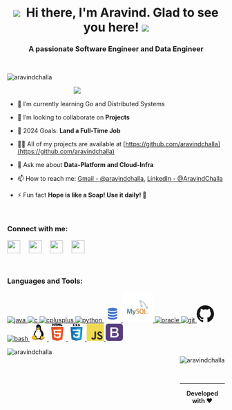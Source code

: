 <h1 align="center"><img src="https://emojis.slackmojis.com/emojis/images/1531849430/4246/blob-sunglasses.gif?1531849430" width="30"/>&nbsp; Hi there, I'm Aravind. Glad to see you here! <img src="https://raw.githubusercontent.com/ravireddy07/ravireddy07/master/res/wave.gif" width="30px"></h1>

<h3 align="center">A passionate Software Engineer and Data Engineer</h3>

<br/>
<p align="left"> <img src="https://komarev.com/ghpvc/?username=aravindchalla&color=dc143c" alt="aravindchalla" /></p>
<img align='right' src="https://cdn.dribbble.com/users/1162077/screenshots/5403918/focus-animation.gif" width="350">

<br/>

- 🌱 I’m currently learning Go and Distributed Systems

- 👯 I’m looking to collaborate on **Projects**

- 🎯 2024 Goals: **Land a Full-Time Job**

- 👨‍💻 All of my projects are available at [https://github.com/aravindchalla](https://github.com/aravindchalla)

- 💬 Ask me about **Data-Platform and Cloud-Infra**

- 📫 How to reach me: [Gmail - @aravindchalla](mailto:aravind.challa1823@gmail.com), [LinkedIn - @AravindChalla](https://linkedin.com/in/aravindchalla)

- ⚡ Fun fact **Hope is like a Soap! Use it daily! 🙂**

<br/>

### Connect with me:

<p align="left">
<a href="https://twitter.com/aravindchalla_" target="blank"><img align="center" src="https://cdn.jsdelivr.net/npm/simple-icons@3.0.1/icons/twitter.svg"  height="30" width="30" /></a>&nbsp;&nbsp;&nbsp;&nbsp;
<a href="https://linkedin.com/in/aravindchalla" target="blank"><img align="center" src="https://cdn.jsdelivr.net/npm/simple-icons@3.0.1/icons/linkedin.svg" height="30" width="30" /></a>&nbsp;&nbsp;&nbsp;&nbsp;
<a href="https://instagram.com/aravindchallaa" target="blank"><img align="center" src="https://cdn.jsdelivr.net/npm/simple-icons@3.0.1/icons/instagram.svg"  height="30" width="30" /></a>&nbsp;&nbsp;&nbsp;&nbsp;
<a href="https://www.leetcode.com/aravindchalla" target="blank"><img align="center" src="https://cdn.jsdelivr.net/npm/simple-icons@3.0.1/icons/leetcode.svg"  height="30" width="30" /></a>&nbsp;&nbsp;&nbsp;&nbsp;
</p>

<br/>

<h3 align="left">Languages and Tools:</h3>


<p align="left"> <a href="https://www.java.com" target="_blank"> <img src="https://www.vectorlogo.zone/logos/java/java-icon.svg" alt="java" width="40" height="40"/> </a> </a> <a href="https://www.cprogramming.com/" target="_blank"> <img src="https://img.icons8.com/color/452/c-programming.png" alt="c" width="40" height="40"/> </a> <a href="https://www.w3schools.com/cpp/" target="_blank"> <img src="https://upload.wikimedia.org/wikipedia/commons/thumb/1/18/ISO_C%2B%2B_Logo.svg/1200px-ISO_C%2B%2B_Logo.svg.png" alt="cplusplus" width="40" height="40"/> </a> <a href="https://www.python.org" target="_blank"> <img src="https://www.vectorlogo.zone/logos/python/python-official.svg" alt="python" width="70px"/> </a>   <a href="https://www.sql.com/" target="_blank"> <img src="https://raw.githubusercontent.com/github/explore/80688e429a7d4ef2fca1e82350fe8e3517d3494d/topics/sql/sql.png" alt="sql" width="40" height="40"/> </a> <a href="https://www.mysql.com/" target="_blank"> <img src="https://raw.githubusercontent.com/github/explore/80688e429a7d4ef2fca1e82350fe8e3517d3494d/topics/mysql/mysql.png" alt="mysql" width="70px"/> </a> <a href="https://www.oracle.com/" target="_blank"> <img src="https://www.vectorlogo.zone/logos/oracle/oracle-ar21.svg" alt="oracle" width="70px"/> </a>  <a href="https://git-scm.com/" target="_blank"> <img src="https://www.vectorlogo.zone/logos/git-scm/git-scm-icon.svg" alt="git" width="40" height="40"/> </a> <a href="" target="_blank"> <img src="https://raw.githubusercontent.com/github/explore/78df643247d429f6cc873026c0622819ad797942/topics/github/github.png" alt="github" width="40" height="40"> </a><a href="https://www.gnu.org/software/bash/" target="_blank"> <img src="https://www.vectorlogo.zone/logos/gnu_bash/gnu_bash-icon.svg" alt="bash" width="40" height="40"/> </a><a href="https://www.linux.org/" target="_blank"> <img src="https://raw.githubusercontent.com/github/explore/80688e429a7d4ef2fca1e82350fe8e3517d3494d/topics/linux/linux.png" alt="linux" width="40" height="40"/> </a><a href="https://www.w3.org/html/" target="_blank"> <img src="https://raw.githubusercontent.com/github/explore/80688e429a7d4ef2fca1e82350fe8e3517d3494d/topics/html/html.png" alt="html5" width="40" height="40"/> </a><a href="https://www.w3schools.com/css/" target="_blank"> <img src="https://raw.githubusercontent.com/github/explore/80688e429a7d4ef2fca1e82350fe8e3517d3494d/topics/css/css.png" alt="css3" width="40" height="40"/> </a><a href="https://developer.mozilla.org/en-US/docs/Web/JavaScript" target="_blank"> <img src="https://raw.githubusercontent.com/github/explore/80688e429a7d4ef2fca1e82350fe8e3517d3494d/topics/javascript/javascript.png" alt="javascript" width="40" height="40"/><a href="https://getbootstrap.com" target="_blank"> <img src="https://raw.githubusercontent.com/github/explore/80688e429a7d4ef2fca1e82350fe8e3517d3494d/topics/bootstrap/bootstrap.png" alt="bootstrap" width="40" height="40"/> </a>

</p>

<p><img align="left" width="400" height="300" src="https://github-readme-stats.vercel.app/api/top-langs/?username=aravindchalla&layout=compact&hide=html" alt="aravindchalla" /></p>
<p>&nbsp;<img align="center" width="400" height="300" src="https://github-readme-stats.vercel.app/api?username=aravindchalla&show_icons=true&theme=merko" alt="aravindchalla" /></p>

<br/>


<hr>
<p align="center">
<b>Developed with ❤️</b>
</p>
